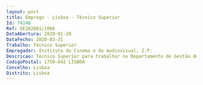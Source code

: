 ```yaml
--- 
layout: post
title: Emprego - Lisboa - Técnico Superior
Id: 74148
Ref: OE202001/1066
DataAbertura: 2020-01-28
DataFecho: 2020-03-31
Trabalho: Técnico Superior
Empregador: Instituto do Cinema e do Audiovisual, I.P.
Descricao: Técnico Superior para trabalhar no Departamento de Gestão do ICA, I.P. A atividade centrar se á na área da contabilidade pública, gestão financeira, e contratação pública a) Garantir a gestão e execução do orçamento em estrito cumprimento das normas legais e regulamentares aplicáveis  assegurar a contabilidade do ICA, I. P., e dos instrumentos financeiros que funcionam junto dele, executar diversos procedimentos de controlo característicos do sistema de controlo interno b) Desempenhar funções na área financeira ao nível da gestão orçamental em termos de Despesa e Receitas  elaborar a proposta anual de orçamento, a conta de gerência, bem como os demais instrumentos de gestão previsional e de prestação de contas  controlar a Execução Orçamental dos orçamentos de funcionamento e de investimento, com avaliações trimestrais  organizar os processos de alteração orçamental  elaborar informações e propostas no âmbito do Orçamento para despacho superior c) Compilar e tratar a informação financeira, com vista a elaborar de relatórios financeiros mensais, semestrais e anuais do Instituto  elaborar e prestar informação financeira e fiscal a diversas entidades externas.d) Desencadear e preparar parte dos procedimentos de aquisição de bens e serviços do ICA, I. P., de acordo com as normas legais em vigor e) Colaborar na elaboração de peças procedimentais de aquisição de bens e serviços, desenvolvendo os adequados procedimentos de contratação pública ao abrigo do Código dos Contratos Públicos e Acordos Quadro f) Estruturar e utilizar os sistemas de informação de suporte à contratação pública g) Apoio e elaboração de candidaturas ao Sistema de Apoios à Modernização Administrativa – SAMA h) Elaboração e a acompanhamento de candidaturas financiadas por programas comunitários.
CodigoPostal: 1750-042 LISBOA
Concelho: Lisboa
Distrito: Lisboa
--- 
```

